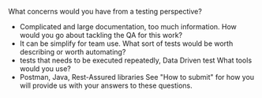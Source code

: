What concerns would you have from a testing perspective?
- Complicated and large documentation, too much information. 
How would you go about tackling the QA for this work?
- It can be simplify for team use.
What sort of tests would be worth describing or worth automating?
- tests that needs to be executed repeatedly, Data Driven test
What tools would you use?
- Postman, Java, Rest-Assured libraries
See "How to submit" for how you will provide us with your answers to these questions.
